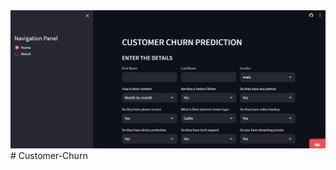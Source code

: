 <div align="center">
<img src="screenshot.png" alt="Customer Churn Prediction">
</div>
# Customer-Churn
